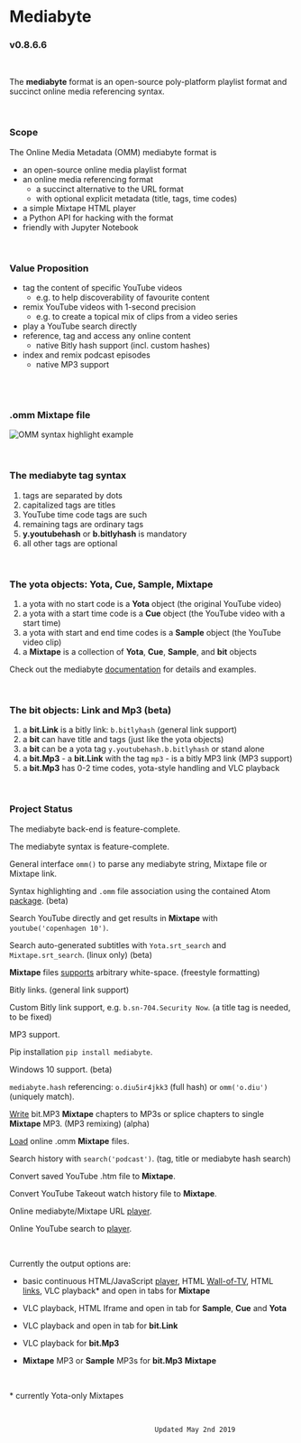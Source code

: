 


# Mediabyte 
### v0.8.6.6

<br>

The **mediabyte** format is an open-source poly-platform playlist format and succinct online media referencing syntax.

<br>

### Scope
The Online Media Metadata (OMM) mediabyte format is
- an open-source online media playlist format
- an online media referencing format 
  - a succinct alternative to the URL format
  - with optional explicit metadata (title, tags, time codes)
- a simple Mixtape HTML player
- a Python API for hacking with the format
- friendly with Jupyter Notebook

<br>

### Value Proposition

- tag the content of specific YouTube videos
  - e.g. to help discoverability of favourite content
- remix YouTube videos with 1-second precision 
  - e.g. to create a topical mix of clips from a video series
- play a YouTube search directly
- reference, tag and access any online content
  - native Bitly hash support (incl. custom hashes)
- index and remix podcast episodes
  - native MP3 support

<br>




<br>


### .omm Mixtape file

![OMM syntax highlight example](https://v1d.dk/omm/omm_syntax_highlight.jpg)

<br>


### The mediabyte tag syntax

1. tags are separated by dots
2. capitalized tags are titles
3. YouTube time code tags are such
4. remaining tags are ordinary tags
5. **y.youtubehash** or **b.bitlyhash** is mandatory
6. all other tags are optional

<br>


### The yota objects: Yota, Cue, Sample, Mixtape

1. a yota with no start code is a **Yota** object (the original YouTube video)
2. a yota with a start time code is a **Cue** object (the YouTube video with a start time)
3. a yota with start and end time codes is a **Sample** object (the YouTube video clip)
4. a **Mixtape** is a collection of **Yota**, **Cue**, **Sample**, and **bit** objects



Check out the mediabyte [documentation](https://github.com/taext/mediabyte/blob/master/user_guide/README.md) for details and examples.

<br>

### The bit objects: Link and Mp3 (beta)

1. a **bit.Link** is a bitly link: `b.bitlyhash` (general link support)
2. a **bit** can have title and tags (just like the yota objects)
3. a **bit** can be a yota tag `y.youtubehash.b.bitlyhash` or stand alone
2. a **bit.Mp3** - a **bit.Link** with the tag `mp3` - is a bitly MP3 link (MP3 support)
3. a **bit.Mp3** has 0-2 time codes, yota-style handling and VLC playback



<br>


### Project Status

The mediabyte back-end is feature-complete.

The mediabyte syntax is feature-complete.

General interface `omm()` to parse any mediabyte string, Mixtape file or Mixtape link.

Syntax highlighting and `.omm` file association using the contained Atom [package](https://github.com/taext/mediabyte/tree/master/atomSyntaxHighlighting). (beta)

Search YouTube directly and get results in **Mixtape** with `youtube('copenhagen 10')`.

Search auto-generated subtitles with `Yota.srt_search` and `Mixtape.srt_search`. (linux only) (beta)

**Mixtape** files [supports](https://github.com/taext/mediabyte/blob/master/user_guide/Demo:%20Mixtape%20Arbitrary%20White-Space.ipynb) arbitrary white-space. (freestyle formatting)

Bitly links. (general link support)

Custom Bitly link support, e.g. `b.sn-704.Security Now`. (a title tag is needed, to be fixed)

MP3 support.

Pip installation `pip install mediabyte`.

Windows 10 support. (beta)

`mediabyte.hash` referencing: `o.diu5ir4jkk3` (full hash) or `omm('o.diu')` (uniquely match).

[Write](https://github.com/taext/mediabyte/blob/master/user_guide/Demo:%20bit.Mp3%20Mixtape%20Cutting.ipynb)  bit.MP3 **Mixtape** chapters to MP3s or splice chapters to single **Mixtape** MP3. (MP3 remixing) (alpha)

[Load](https://github.com/taext/mediabyte/blob/master/user_guide/Demo:%20Online%20.omm%20support.ipynb) online .omm **Mixtape** files.

Search history with `search('podcast')`. (tag, title or mediabyte hash search)

Convert saved YouTube .htm file to **Mixtape**.

Convert YouTube Takeout watch history file to **Mixtape**.

Online mediabyte/Mixtape URL [player](http://www.mediabyte.xyz/).

Online YouTube search to [player](http://www.mediabyte.xyz/search).


<br>

Currently the output options are: 

- basic continuous HTML/JavaScript [player](https://v1d.dk/yno/mix22.htm), HTML [Wall-of-TV](https://v1d.dk/yno/mix22_iframe.htm), HTML [links](https://v1d.dk/yno/mix22_html.htm), VLC playback* and open in tabs for **Mixtape**

- VLC playback, HTML Iframe and open in tab for **Sample**, **Cue**
  and **Yota**

- VLC playback and open in tab for **bit.Link**

- VLC playback for **bit.Mp3**

- **Mixtape** MP3 or **Sample** MP3s for **bit.Mp3** **Mixtape**

<br>

\* currently Yota-only Mixtapes


<br>


                                        Updated May 2nd 2019

